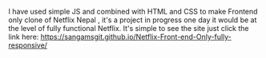I have used simple JS and combined with HTML and CSS to make Frontend only clone of Netflix Nepal , it's a project in progress one day it would be at the level of fully functional Netflix.
It's simple to see the site just click the link here: https://sangamsgit.github.io/Netflix-Front-end-Only-fully-responsive/
